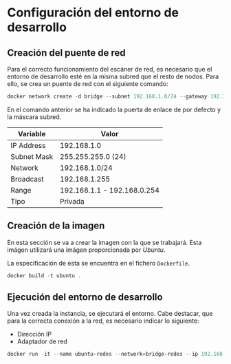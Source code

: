 # Configuración del entorno de desarrollo

## Creación del puente de red
Para el correcto funcionamiento del escáner de red, es necesario que el entorno de desarrollo esté en la misma subred que el resto de nodos. Para ello, se crea un puente de red con el siguiente comando:

```powershell
docker network create -d bridge --subnet 192.168.1.0/24 --gateway 192.168.1.1 bridge-redes
```

En el comando anterior se ha indicado la puerta de enlace de por defecto y la máscara subred.

| Variable    | Valor                       |
|-------------|-----------------------------|
| IP Address  | 192.168.1.0                 |
| Subnet Mask | 255.255.255.0 (24)          |
| Network     | 192.168.1.0/24              |
| Broadcast   | 192.168.1.255               |
| Range       | 192.168.1.1 - 192.168.0.254 |
| Tipo        | Privada                     |

## Creación de la imagen
En esta sección se va a crear la imagen con la que se trabajará. Esta imágen utilizará una imágen proporcionada por *Ubuntu*.

La especificación de esta se encuentra en el fichero `Dockerfile`.

```powershell
docker build -t ubuntu .
```

## Ejecución del entorno de desarrollo
Una vez creada la instancia, se ejecutará el entorno. Cabe destacar, que para la correcta conexión a la red, es necesario indicar lo siguiente:
* Dirección IP
* Adaptador de red

```powershell
docker run -it --name ubuntu-redes --network=bridge-redes --ip 192.168.1.45 -h ubuntu -v C:/Users/ferna/Desktop/redes:/home/redes ubuntu
```
